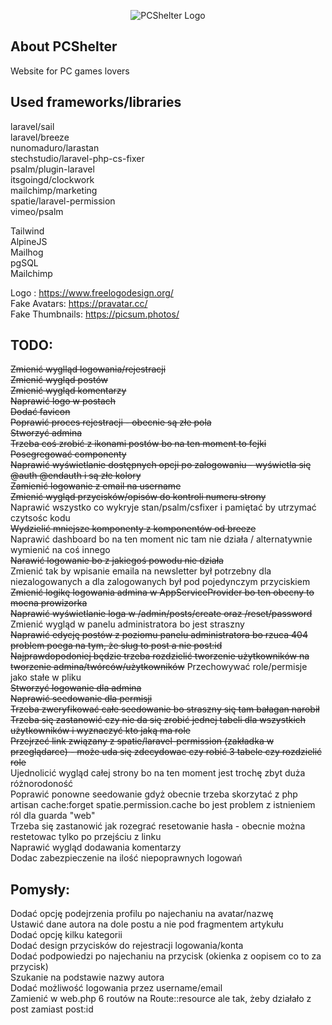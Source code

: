 <p align="center"><img src="public/storage/logo.png" alt="PCShelter Logo"></p>

## About PCShelter

Website for PC games lovers

## Used frameworks/libraries

laravel/sail </br>
laravel/breeze </br>
nunomaduro/larastan </br>
stechstudio/laravel-php-cs-fixer </br>
psalm/plugin-laravel </br>
itsgoingd/clockwork </br>
mailchimp/marketing </br>
spatie/laravel-permission </br>
vimeo/psalm </br>

Tailwind </br>
AlpineJS </br>
Mailhog </br>
pgSQL </br>
Mailchimp </br>

Logo : https://www.freelogodesign.org/ </br>
Fake Avatars: https://pravatar.cc/ </br>
Fake Thumbnails: https://picsum.photos/

## TODO:

<s>Zmienić wyglląd logowania/rejestracji</s> </br>
<s>Zmienić wygląd postów </s></br>
<s>Zmienić wygląd komentarzy</s> </br>
<s>Naprawić logo w postach </s></br>
<s>Dodać favicon</s> </br>
<s>Poprawić proces rejestracji - obecnie są złe pola</s> </br>
<s>Stworzyć admina</s> </br>
<s>Trzeba coś zrobić z ikonami postów bo na ten moment to fejki</s> </br>
<s>Posegregować componenty</s> </br>
<s>Naprawić wyświetlanie dostępnych opcji po zalogowaniu - wyświetla się @auth @endauth i są złe kolory</s> </br>
<s>Zamienić logowanie z email na username</s> </br>
<s>Zmienić wygląd przycisków/opisów do kontroli numeru strony</s> </br>
Naprawić wszystko co wykryje stan/psalm/csfixer i pamiętać by utrzymać czytsośc kodu </br>
<s>Wydzielić mniejsze komponenty z komponentów od breeze</s> </br>
Naprawić dashboard bo na ten moment nic tam nie działa / alternatywnie wymienić na coś innego </br>
<s>Narawić logowanie bo z jakiegoś powodu nie działa</s> </br>
Zmienić tak by wpisanie emaila na newsletter był potrzebny dla niezalogowanych a dla zalogowanych był pod pojedynczym przyciskiem </br>
<s>Zmienić logikę logowania admina w AppServiceProvider bo ten obecny to mocna prowizorka</s> </br>
<s>Naprawić wyświetlanie loga w /admin/posts/create oraz /reset/password</s> </br>
Zmienić wygląd w panelu administratora bo jest straszny </br>
<s>Naprawić edycję postów z poziomu panelu administratora bo rzuca 404 problem poega na tym, że slug to post a nie post:id</s> </br>
<s>Najprawdopodoniej będzie trzeba rozdzielić tworzenie użytkowników na tworzenie admina/twórców/użytkowników</s>
Przechowywać role/permisje jako stałe w pliku </br>
<s>Stworzyć logowanie dla admina</s> </br>
<s>Naprawić seedowanie dla permisji</s> </br>
<s>Trzeba zweryfikować całe seedowanie bo straszny się tam bałagan narobił</s> </br>
<s>Trzeba się zastanowić czy nie da się zrobić jednej tabeli dla wszystkich użytkowników i wyznaczyć kto jaką ma role</s> </br>
<s>Przejrzeć link związany z spatie/laravel-permission (zakładka w przeglądarce) - może uda się zdecydowac czy robić 3 tabele czy rozdzielić role</s> </br>
Ujednolicić wygląd całej strony bo na ten moment jest trochę zbyt duża różnorodoność </br>
Poprawić ponowne seedowanie gdyż obecnie trzeba skorzytać z  php artisan cache:forget spatie.permission.cache bo jest problem z istnieniem ról dla guarda "web" </br>
Trzeba się zastanowić jak rozegrać resetowanie hasła - obecnie można restetowac tylko po przejściu z linku </br>
Naprawić wygląd dodawania komentarzy </br>
Dodac zabezpieczenie na ilość niepoprawnych logowań </br>

## Pomysły: </br>

Dodać opcję podejrzenia profilu po najechaniu na avatar/nazwę </br>
Ustawić dane autora na dole postu a nie pod fragmentem artykułu </br>
Dodać opcję kilku kategorii </br>
Dodać design przycisków do rejestracji logowania/konta </br>
Dodać podpowiedzi po najechaniu na przycisk (okienka z oopisem co to za przycisk) </br>
Szukanie na podstawie nazwy autora </br>
Dodać możliwość logowania przez username/email </br>
Zamienić w web.php 6 routów na Route::resource ale tak, żeby działało z post zamiast post:id </br>
